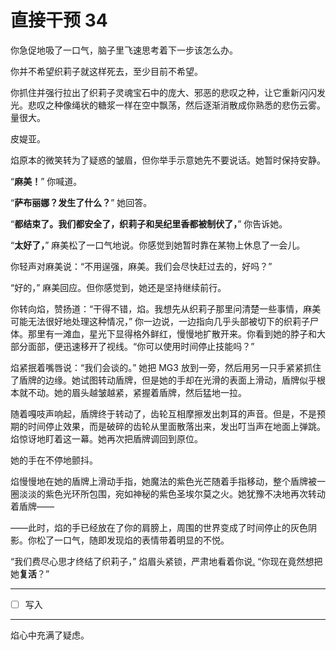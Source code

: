 # 直接干预 34

你急促地吸了一口气，脑子里飞速思考着下一步该怎么办。

你并不希望织莉子就这样死去，至少目前不希望。

你抓住并强行拉出了织莉子灵魂宝石中的庞大、邪恶的悲叹之种，让它重新闪闪发光。悲叹之种像绳状的糖浆一样在空中飘荡，然后逐渐消散成你熟悉的悲伤云雾。量很大。

皮媞亚。

焰原本的微笑转为了疑惑的皱眉，但你举手示意她先不要说话。她暂时保持安静。

“**麻美！**” 你喊道。

“**萨布丽娜？发生了什么？**” 她回答。

“**都结束了。我们都安全了，织莉子和吴纪里香都被制伏了，**” 你告诉她。

“**太好了，**” 麻美松了一口气地说。你感觉到她暂时靠在某物上休息了一会儿。

你轻声对麻美说：“不用逞强，麻美。我们会尽快赶过去的，好吗？”

“好的，” 麻美回应。但你感觉到，她还是坚持继续前行。

你转向焰，赞扬道：“干得不错，焰。我想先从织莉子那里问清楚一些事情，麻美可能无法很好地处理这种情况，” 你一边说，一边指向几乎头部被切下的织莉子尸体。那里有一滩血，星光下显得格外鲜红，慢慢地扩散开来。你看到她的脖子和大部分面部，便迅速移开了视线。“你可以使用时间停止技能吗？”

焰紧抿着嘴唇说：“我们会谈的。” 她把 MG3 放到一旁，然后用另一只手紧紧抓住了盾牌的边缘。她试图转动盾牌，但是她的手却在光滑的表面上滑动，盾牌似乎根本就不动。她的眉头越皱越紧，紧握着盾牌，然后猛地一拉。

随着嘎吱声响起，盾牌终于转动了，齿轮互相摩擦发出刺耳的声音。但是，不是预期的时间停止效果，而是破碎的齿轮从里面散落出来，发出叮当声在地面上弹跳。焰惊讶地盯着这一幕。她再次把盾牌调回到原位。

她的手在不停地颤抖。

焰慢慢地在她的盾牌上滑动手指，她魔法的紫色光芒随着手指移动，整个盾牌被一圈淡淡的紫色光环所包围，宛如神秘的紫色圣埃尔莫之火。她犹豫不决地再次转动着盾牌——

——此时，焰的手已经放在了你的肩膀上，周围的世界变成了时间停止的灰色阴影。你松了一口气，随即发现焰的表情带着明显的不悦。

“我们费尽心思才终结了织莉子，” 焰眉头紧锁，严肃地看着你说[.](https://i.imgur.com/6WLwbnm.png) “你现在竟然想把她**复活**？”

---

- [ ] 写入

---

焰心中充满了疑虑。
